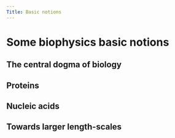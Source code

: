 ```yaml
---
Title: Basic notions
---
```


# Some biophysics basic notions

## The central dogma of biology

## Proteins

## Nucleic acids

## Towards larger length-scales
